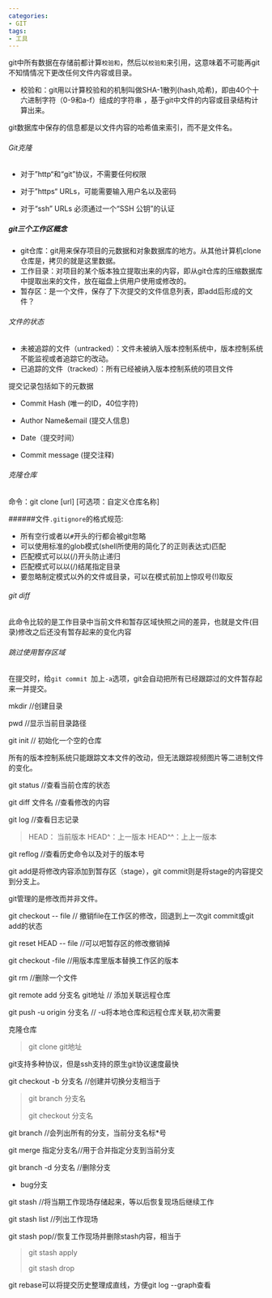 ```yaml
---
categories:
- GIT
tags:
- 工具
---
```


git中所有数据在存储前都计算`校验和`，然后以`校验和`来引用，这意味着不可能再git不知情情况下更改任何文件内容或目录。

- 校验和：git用以计算校验和的机制叫做SHA-1散列(hash,哈希)，即由40个十六进制字符（0-9和a-f）组成的字符串 ，基于git中文件的内容或目录结构计算出来。

git数据库中保存的信息都是以文件内容的哈希值来索引，而不是文件名。

###### Git克隆

- 对于”http“和“git”协议，不需要任何权限

- 对于”https“  URLs，可能需要输入用户名以及密码

- 对于“ssh” URLs 必须通过一个“SSH 公钥”的认证

##### git三个工作区概念

- git仓库：git用来保存项目的元数据和对象数据库的地方。从其他计算机clone仓库是，拷贝的就是这里数据。
- 工作目录：对项目的某个版本独立提取出来的内容，即从git仓库的压缩数据库中提取出来的文件，放在磁盘上供用户使用或修改的。
- 暂存区：是一个文件，保存了下次提交的文件信息列表，即add后形成的文件？

###### 文件的状态

- 未被追踪的文件（untracked）：文件未被纳入版本控制系统中，版本控制系统不能监视或者追踪它的改动。
- 已追踪的文件（tracked）：所有已经被纳入版本控制系统的项目文件 

提交记录包括如下的元数据

- Commit Hash (唯一的ID，40位字符)

- Author Name&email (提交人信息)

- Date（提交时间）

- Commit message (提交注释)

###### 克隆仓库

命令：git clone [url] [可选项：自定义仓库名称]

######文件`.gitignore`的格式规范:

- 所有空行或者以`#`开头的行都会被git忽略
- 可以使用标准的glob模式(shell所使用的简化了的正则表达式)匹配
- 匹配模式可以以(/)开头防止递归
- 匹配模式可以以(/)结尾指定目录
- 要忽略制定模式以外的文件或目录，可以在模式前加上惊叹号(!)取反

###### git diff

此命令比较的是工作目录中当前文件和暂存区域快照之间的差异，也就是文件(目录)修改之后还没有暂存起来的变化内容

###### 跳过使用暂存区域

在提交时，给`git commit `加上`-a`选项，git会自动把所有已经跟踪过的文件暂存起来一并提交。

mkdir //创建目录 

pwd //显示当前目录路径

git init // 初始化一个空的仓库



所有的版本控制系统只能跟踪文本文件的改动，但无法跟踪视频图片等二进制文件的变化。



git status //查看当前仓库的状态

git diff  文件名 //查看修改的内容

git log //查看日志记录



> HEAD： 当前版本    HEAD^：上一版本   HEAD^^：上上一版本   



git reflog //查看历史命令以及对于的版本号 



git add是将修改内容添加到暂存区（stage），git commit则是将stage的内容提交到分支上。



git管理的是修改而并非文件。

git checkout  --  file // 撤销file在工作区的修改，回退到上一次git commit或git add的状态

git reset HEAD  --  file //可以吧暂存区的修改撤销掉

git checkout -file //用版本库里版本替换工作区的版本

git rm //删除一个文件

git remote add 分支名 git地址  // 添加关联远程仓库

git push -u origin 分支名 // -u将本地仓库和远程仓库关联,初次需要



克隆仓库

> git clone git地址

git支持多种协议，但是ssh支持的原生git协议速度最快



git checkout -b 分支名 //创建并切换分支相当于

> git branch 分支名
>
> git checkout 分支名



git branch //会列出所有的分支，当前分支名标*号

git merge  指定分支名//用于合并指定分支到当前分支

git branch -d 分支名 //删除分支



- bug分支

git stash //将当期工作现场存储起来，等以后恢复现场后继续工作

git stash list //列出工作现场

git stash pop//恢复工作现场并删除stash内容，相当于

>git stash apply 
>
>git stash drop



git rebase可以将提交历史整理成直线，方便git log --graph查看